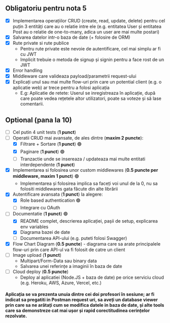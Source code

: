 ## Obligatoriu pentru nota 5

- [x] Implementarea operațiilor CRUD (create, read, update, delete) pentru cel puțin 3
      entități care au o relatie intre ele (e.g. entitatea User și entitatea Post au o relatie de
      one-to-many, adica un user are mai multe postari)
- [x] Salvarea datelor intr-o baza de date (+ folosire de ORM)
- [x] Rute private si rute publice
  - Pentru rute private este nevoie de autentificare, cel mai simplu ar fi cu JWT
  - Implicit trebuie o metoda de signup și signin pentru a face rost de un JWT
- [x] Error handling
- [x] Middleware care valideaza payload/parametrii request-ului
- [x] Explicați unul sau mai multe flow-uri prin care un potential client (e.g. o aplicatie web)
      ar trece pentru a folosi aplicația
  - E.g: Aplicatie de retete: Userul se inregistreaza în aplicație, după care poate
    vedea rețetele altor utilizatori, poate sa voteze și să lase comentarii.

## Optional (pana la 10)

- [ ] Cel putin 4 unit tests (**1 punct**)
- [ ] Operatii CRUD mai avansate, de ales dintre (**maxim 2 puncte**):
  - [x] Filtrare + Sortare (**1 punct**) 🟢
  - [x] Paginare (**1 punct**) 🟢
  - [ ] Tranzactie unde se insereaza / updateaza mai multe entitati interdependente (**1 punct**)
- [x] Implementarea si folosirea unor custom middlewares (**0.5 puncte per middleware, maxim 1 punct**) 🟢
  - Implementarea și folosirea implica sa faceți voi unul de la 0, nu sa folositi middlewares gata făcute din alte librării
- [x] Autentificare avansata (**1 punct**) la alegere:
  - [x] Role based authentication 🟢
  - [ ] Integrare cu OAuth
- [ ] Documentatie (**1 punct**) 🟢
  - [x] README complet, descrierea aplicației, pașii de setup, explicarea env variables
  - [x] Diagrama bazei de date
  - [ ] Documentarea API-ului (e.g. puteti folosi Swagger)
- [x] Flow Chart Diagram (**0.5 puncte**) - diagrama care sa arate principalele flow-uri prin care API-ul va fi folosit de catre un client
- [ ] Image upload (**1 punct**)
  - Multipart/Form-Data sau binary data
  - Salvarea unei referințe a imaginii în baza de date
- [ ] Cloud deploy (**0.5 puncte**)
  - Deploy al aplicatiei (Node.JS + baza de date) pe orice serviciu cloud (e.g. Heroku, AWS, Azure, Vercel, etc.)

#### Aplicația se va prezenta unuia dintre cei doi profesori în sesiune; ar fi indicat sa pregatiti in Postman request uri, sa aveți un database viewer prin care sa ne arătați cum se modifica datele in baza de date, și alte tools care sa demonstreze cat mai ușor și rapid corectitudinea cerințelor rezolvate.
